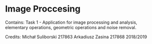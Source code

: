 # Image Proccesing
Contains:
Task 1 - Application for image processing and analysis, elementary operations, geometric operations and noise removal.

Credits:
Michał Suliborski 217863
Arkadiusz Zasina 217868
2018/2019
